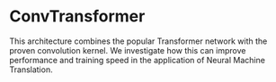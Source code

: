 # ConvTransformer
This architecture combines the popular Transformer network with the proven convolution kernel.  We investigate how this can improve performance and training speed in the application of Neural Machine Translation.

